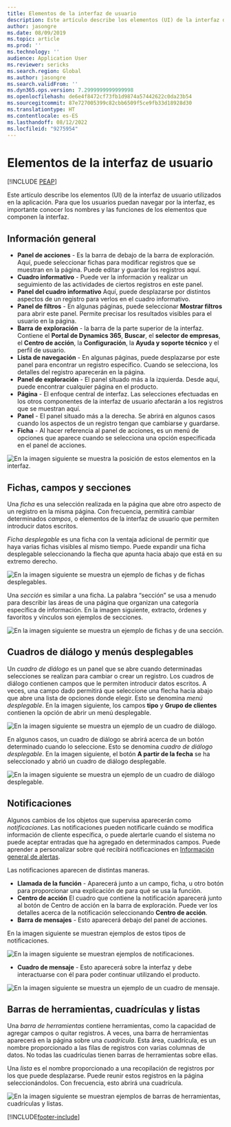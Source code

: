 ```yaml
---
title: Elementos de la interfaz de usuario
description: Este artículo describe los elementos (UI) de la interfaz de usuario utilizados en la aplicación.
author: jasongre
ms.date: 08/09/2019
ms.topic: article
ms.prod: ''
ms.technology: ''
audience: Application User
ms.reviewer: sericks
ms.search.region: Global
ms.author: jasongre
ms.search.validFrom: ''
ms.dyn365.ops.version: 7.2999999999999998
ms.openlocfilehash: de6e4f8472cf73fb1d9874a57442622c0da23b54
ms.sourcegitcommit: 87e727005399c82cbb6509f5ce9fb33d18928d30
ms.translationtype: HT
ms.contentlocale: es-ES
ms.lasthandoff: 08/12/2022
ms.locfileid: "9275954"
---
```

# <a name="user-interface-elements"></a>Elementos de la interfaz de usuario


[!INCLUDE [PEAP](../../../includes/peap-1.md)]

Este artículo describe los elementos (UI) de la interfaz de usuario utilizados en la aplicación. Para que los usuarios puedan navegar por la interfaz, es importante conocer los nombres y las funciones de los elementos que componen la interfaz.

## <a name="overview"></a>Información general

- **Panel de acciones** - Es la barra de debajo de la barra de exploración. Aquí, puede seleccionar fichas para modificar registros que se muestran en la página. Puede editar y guardar los registros aquí.  
- **Cuadro informativo** - Puede ver la información y realizar un seguimiento de las actividades de ciertos registros en este panel.  
- **Panel del cuadro informativo** Aquí, puede desplazarse por distintos aspectos de un registro para verlos en el cuadro informativo.  
- **Panel de filtros** - En algunas páginas, puede seleccionar **Mostrar filtros** para abrir este panel. Permite precisar los resultados visibles para el usuario en la página.  
- **Barra de exploración** - la barra de la parte superior de la interfaz. Contiene el **Portal de Dynamics 365**, **Buscar**, el **selector de empresas**, el **Centro de acción**, la **Configuración**, la **Ayuda y soporte técnico** y el perfil de usuario.  
- **Lista de navegación** - En algunas páginas, puede desplazarse por este panel para encontrar un registro específico. Cuando se selecciona, los detalles del registro aparecerán en la página.  
- **Panel de exploración** - El panel situado más a la izquierda. Desde aquí, puede encontrar cualquier página en el producto.  
- **Página** - El enfoque central de interfaz. Las selecciones efectuadas en los otros componentes de la interfaz de usuario afectarán a los registros que se muestran aquí.  
- **Panel** - El panel situado más a la derecha. Se abrirá en algunos casos cuando los aspectos de un registro tengan que cambiarse y guardarse.  
- **Ficha** - Al hacer referencia al panel de acciones, es un menú de opciones que aparece cuando se selecciona una opción especificada en el panel de acciones.  

![En la imagen siguiente se muestra la posición de estos elementos en la interfaz.](media/user-interface-01.png)

## <a name="tabs-fields-and-sections"></a>Fichas, campos y secciones

Una *ficha* es una selección realizada en la página que abre otro aspecto de un registro en la misma página. Con frecuencia, permitirá cambiar determinados *campos*, o elementos de la interfaz de usuario que permiten introducir datos escritos. 

*Ficha desplegable* es una ficha con la ventaja adicional de permitir que haya varias fichas visibles al mismo tiempo. Puede expandir una ficha desplegable seleccionando la flecha que apunta hacia abajo que está en su extremo derecho.

![En la imagen siguiente se muestra un ejemplo de fichas y de fichas desplegables.](media/user-interface-02.png)

Una *sección* es similar a una ficha. La palabra “sección” se usa a menudo para describir las áreas de una página que organizan una categoría específica de información. En la imagen siguiente, extracto, órdenes y favoritos y vínculos son ejemplos de secciones.

![En la imagen siguiente se muestra un ejemplo de fichas y de una sección.](media/user-interface-03.png)

## <a name="dialog-boxes-and-drop-down-menus"></a>Cuadros de diálogo y menús desplegables

Un *cuadro de diálogo* es un panel que se abre cuando determinadas selecciones se realizan para cambiar o crear un registro. Los cuadros de diálogo contienen campos que le permiten introducir datos escritos. A veces, una campo dado permitirá que seleccione una flecha hacia abajo que abre una lista de opciones donde elegir. Esto se denomina *menú desplegable*. En la imagen siguiente, los campos **tipo** y **Grupo de clientes** contienen la opción de abrir un menú desplegable.

![En la imagen siguiente se muestra un ejemplo de un cuadro de diálogo.](media/user-interface-04.png)

En algunos casos, un cuadro de diálogo se abrirá acerca de un botón determinado cuando lo seleccione. Esto se denomina *cuadro de diálogo desplegable*. En la imagen siguiente, el botón **A partir de la fecha** se ha seleccionado y abrió un cuadro de diálogo desplegable.

![En la imagen siguiente se muestra un ejemplo de un cuadro de diálogo desplegable.](media/user-interface-05.png)

## <a name="notifications"></a>Notificaciones

Algunos cambios de los objetos que supervisa aparecerán como *notificaciones*. Las notificaciones pueden notificarle cuándo se modifica información de cliente específica, o puede alertarle cuando el sistema no puede aceptar entradas que ha agregado en determinados campos. Puede aprender a personalizar sobre qué recibirá notificaciones en [Información general de alertas](../get-started/alerts-overview.md).

Las notificaciones aparecen de distintas maneras.
- **Llamada de la función** - Aparecerá junto a un campo, ficha, u otro botón para proporcionar una explicación de para qué se usa la función. 
- **Centro de acción** El cuadro que contiene la notificación aparecerá junto al botón de Centro de acción en la barra de exploración. Puede ver los detalles acerca de la notificación seleccionando **Centro de acción**.  
- **Barra de mensajes** - Esto aparecerá debajo del panel de acciones.  

En la imagen siguiente se muestran ejemplos de estos tipos de notificaciones.

![En la imagen siguiente se muestran ejemplos de notificaciones.](media/user-interface-06.png)

- **Cuadro de mensaje** - Esto aparecerá sobre la interfaz y debe interactuarse con él para poder continuar utilizando el producto.  

![En la imagen siguiente se muestra un ejemplo de un cuadro de mensaje.](media/user-interface-07.png)

## <a name="toolbars-grids-and-lists"></a>Barras de herramientas, cuadrículas y listas

Una *barra de herramientas* contiene herramientas, como la capacidad de agregar campos o quitar registros. A veces, una barra de herramientas aparecerá en la página sobre una *cuadrícula*. Esta área, cuadrícula, es un nombre proporcionado a las filas de registros con varias columnas de datos. No todas las cuadrículas tienen barras de herramientas sobre ellas.

Una *lista* es el nombre proporcionado a una recopilación de registros por los que puede desplazarse. Puede reunir estos registros en la página seleccionándolos. Con frecuencia, esto abrirá una cuadrícula.

![En la imagen siguiente se muestran ejemplos de barras de herramientas, cuadrículas y listas.](media/user-interface-08.png)


[!INCLUDE[footer-include](../../../includes/footer-banner.md)]
